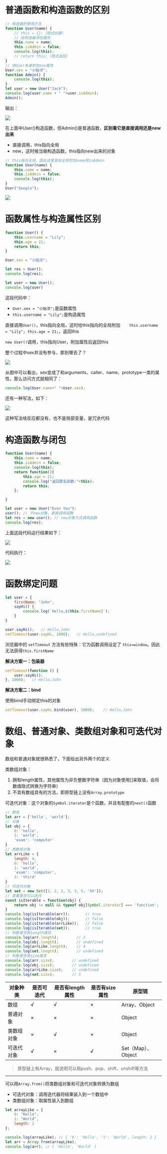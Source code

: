 # 普通函数和构造函数的区别

```js
// 构造器的使用方法
function User(name) {
    // this = {};（隐式创建）
    // 给构造器添加属性
    this.name = name;
    this.isAdmin = false;
    console.log(this);
    // return this;（隐式返回）
}
// 给User本身附加sex属性
User.sex = "小姑凉";
function Admin() {
    console.log(this);
}
let user = new User("Jack");
console.log(user.name + " "+user.isAdmin);
Admin();
```

输出：

![](JS中一些区别讨论/image-20210503094212564.png)

在上面中User()构造函数，但Admin()是普通函数，**区别看它是直接调用还是new出来**

+ 直接调用，this指向全局
+ new，这时候当做构造函数，this指向new出来的对象

```js
// this指向全局，因此这里是给全局附加name和isAdmin
function User(name) {
    this.name = name;
    this.isAdmin = false;
    console.log(this);
}
User("Google");
```

![](JS中一些区别讨论/image-20210503094501492.png)

# 函数属性与构造属性区别

```js
function User() {
    this.username = "Lily";
    this.age = 21;
    return this;
}

User.sex = "小姑凉";

let res = User();
console.log(res);

let user = new User();
console.log(user)
```

这段代码中：

- `User.sex = "小姑凉";`是函数属性
- `this.username = "Lily";`是构造属性

直接调用`User()`，this指向全局，这时给this指向的全局附加`    this.username = "Lily"; this.age = 21;`，返回this

`new User()`调用，this指向User，附加属性后返回this

整个过程中sex并没有参与，那到哪去了？

![](JS中一些区别讨论/image-20210503150211547.png)

从图中可以看出，sex变成了和arguments、caller、name、prototype一类的属性，那么访问方式就相同了：

```js
console.log(User.name+" "+User.sex);
```

还有一种写法，如下：

![](JS中一些区别讨论/image-20210503151035387.png)

这种写法啥反应都没有，也不是局部变量，是冗余代码

# 构造函数与闭包

```js
function User(name) {
    this.name = name;
    this.isAdmin = false;
    console.log(this);
    return function(){
        this.age = 21;
        console.log("返回匿名函数:"+this);
        return this;
    };

}

let user = new User("Even You");
user(); // 不new对象，直接调用函数
let res = new user(); // new对象方式调用函数
console.log(res);
```

上面这段代码运行结果如下：

![](JS中一些区别讨论/image-20210503105921156.png)

代码执行：

![](JS中一些区别讨论/image-20210503110603329.png)

# 函数绑定问题

```js
let user = {
    firstName: "John",
    sayHi() {
        console.log(`Hello,${this.firstName}`);
    }
}

user.sayHi(); 	// Hello,John
setTimeout(user.sayHi, 1000); 	// Hello,undefined
```

浏览器中的 `setTimeout` 方法有些特殊：它为函数调用设定了 `this=window`。因此无法获得`this.firstName`

**解决方案一：包装器**

```js
setTimeout(function () {
    user.sayHi();
}, 1000); 	// Hello,John
```

**解决方案二：bind**

使用bind手动绑定this的对象

```js
setTimeout(user.sayHi.bind(user), 1000); 	// Hello,John
```

# 数组、普通对象、类数组对象和可迭代对象

数组和普通对象就很熟悉了，下面给出另外两个的定义

类数组对象：

1. 拥有length属性，其他属性为非负整数字符串（因为对象使用[]来取值，会将数值隐式转换为字符串）
2. 不具有数组具有的方法，即原型链上没有`Array.prototype`

可迭代对象：这个对象的`Symbol.iterator`是个函数，并且有配套的`next()`函数

```js
// 数组
let arr = ['hello', 'world'];
// 对象
let obj = {
    0: 'hello',
    1: 'world',
    'exam': 'computer'
}
// 类数组对象
let arrLike = {
    length: 4,
    0: 'hello',
    1: 'world',
    'exam': 'computer',
    3: 'third'
}
// 可迭代对象
let set = new Set([1, 2, 2, 3, 3, 5, 'hh']);
// 查看是否可以迭代
const isIterable = function(obj) {
    return obj != null && typeof obj[Symbol.iterator] === 'function';
}
console.log(isIterable(arr));       // true
console.log(isIterable(obj));       // false
console.log(isIterable(arrLike));   // false
console.log(isIterable(set));       // true
// 判断是否有length属性
console.log(arr.length);        // 2
console.log(obj.length);        // undefined
console.log(arrLike.length);    // 4
console.log(set.length);        // undefined
// 判断是否有size属性
console.log(arr.size);        // undefined
console.log(obj.size);        // undefined
console.log(arrLike.size);    // undefined
console.log(set.size);        // 5
```

| 对象种类   | 是否可迭代 | 是否有length属性 | 是否有size属性 | 原型链             |
| ---------- | ---------- | ---------------- | -------------- | ------------------ |
| 数组       | √          | √                | ×              | Array、Object      |
| 普通对象   | ×          | ×                | ×              | Object             |
| 类数组对象 | ×          | √                | ×              | Object             |
| 可迭代对象 | √          | ×                | √              | Set（Map）、Object |

> 原型链上有Array，就说明可以用push、pop、shift、unshift等方法

---

可以用`Array.from()`将类数组对象和可迭代对象转换为数组

- 可迭代对象：调用迭代器将结果装入到一个数组中
- 类数组对象：取属性装入到数组

```js
let arrayLike = {
    0: "Hello",
    1: "World",
    length: 2
};

console.log(arrayLike); // { '0': 'Hello', '1': 'World', length: 2 }
let arr = Array.from(arrayLike);
console.log(arr); // [ 'Hello', 'World' ]
```

